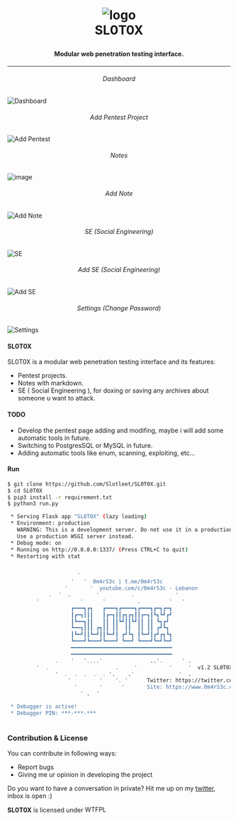 <h1 align="Center">

![logo](https://user-images.githubusercontent.com/4489792/79597024-36e68100-80ea-11ea-9d3c-f4a035b1a35c.png)
<br>
SL0T0X
</h1>
<h4 align="center">Modular web penetration testing interface.</h4>
<hr>

<h6 align="center">Dashboard</h6>

![Dashboard](https://user-images.githubusercontent.com/4489792/79597351-cab84d00-80ea-11ea-8494-2f80fb300618.png)

<h6 align="center">Add Pentest Project</h6>

![Add Pentest](https://user-images.githubusercontent.com/4489792/79597560-2aaef380-80eb-11ea-8bef-e47c39154928.png)

<h6 align="center">Notes</h6>

![image](https://user-images.githubusercontent.com/4489792/79597633-4adeb280-80eb-11ea-8982-2fe0f0af9d9d.png)

<h6 align="center">Add Note</h6>

![Add Note](https://user-images.githubusercontent.com/4489792/79597673-60ec7300-80eb-11ea-886e-d160be6215b9.png)

<h6 align="center">SE (Social Engineering)</h6>

![SE](https://user-images.githubusercontent.com/4489792/79597712-7366ac80-80eb-11ea-8630-3ba1f0766cbb.png)

<h6 align="center">Add SE (Social Engineering)</h6>

![Add SE](https://user-images.githubusercontent.com/4489792/79597791-92fdd500-80eb-11ea-808c-8d7dca663e20.png)

<h6 align="center">Settings (Change Password)</h6>

![Settings](https://user-images.githubusercontent.com/4489792/79597829-a3ae4b00-80eb-11ea-9c6f-a8f7d0cb17d7.png)

#### SL0T0X
SL0T0X is a modular web penetration testing interface and its features:

- Pentest projects.
- Notes with markdown.
- SE ( Social Engineering ), for doxing or saving any archives about someone u want to attack.

#### TODO

- Develop the pentest page adding and modifing, maybe i will add some automatic tools in future.
- Switching to PostgresSQL or MySQL in future.
- Adding automatic tools like enum, scanning, exploiting, etc...

#### Run

```bash
$ git clone https://github.com/Slotleet/SL0T0X.git
$ cd SL0T0X
$ pip3 install -r requirement.txt
$ python3 run.py

 * Serving Flask app "SL0T0X" (lazy loading)
 * Environment: production
   WARNING: This is a development server. Do not use it in a production deployment.
   Use a production WSGI server instead.
 * Debug mode: on
 * Running on http://0.0.0.0:1337/ (Press CTRL+C to quit)
 * Restarting with stat


                      '
                    '   '  0m4rS3c | t.me/0m4rS3c
                  '       '  youtube.com/c/0m4rS3c - Lebanon
             .  '  .        '          .             '
         '             '      '          .         '   '
                    ┏━━━┓┏┓   ┏━━━┓┏━━━━┓┏━━━┓┏━┓┏━┓
                    ┃┏━┓┃┃┃   ┃┏━┓┃┃┏┓┏┓┃┃┏━┓┃┗┓┗┛┏┛
                    ┃┗━━┓┃┃   ┃┃ ┃┃┗┛┃┃┗┛┃┃ ┃┃ ┗┓┏┛
                    ┗━━┓┃┃┃ ┏┓┃┃ ┃┃  ┃┃  ┃┃ ┃┃ ┏┛┗┓
                    ┃┗━┛┃┃┗━┛┃┃┗━┛┃ ┏┛┗┓ ┃┗━┛┃┏┛┏┓┗┓
                    ┗━━━┛┗━━━┛┗━━━┛ ┗━━┛ ┗━━━┛┗━┛┗━┛
                    ━━━━━━━━━━━━━━━━━━━━━━━━━━━━━━━━
                    ━━━━━━━━━━━━━━━━━━━━━━━━━━━━━━━━
               .    '   '....'               ..'.      ' .
         '  .                     .     '          '     '  v1.2 SL0T0X
               '  .  .  .  .  . '.    .'              '  .
                   '         '    '. '      Twitter: https://twitter.com/0m4rS3c
                     '       '      '       Site: https://www.0m4rS3c.com
                       ' .  '

 * Debugger is active!
 * Debugger PIN: ***-***-***
 
```

### Contribution & License
You can contribute in following ways:

- Report bugs
- Giving me ur opinion in developing the project

Do you want to have a conversation in private? Hit me up on my [twitter](https://twitter.com/0m4rs3c/), inbox is open :)

**SL0T0X** is licensed under <a href="http://www.wtfpl.net/"><img
       src="http://www.wtfpl.net/wp-content/uploads/2012/12/wtfpl-badge-4.png"
       width="80" height="15" alt="WTFPL" /></a>

